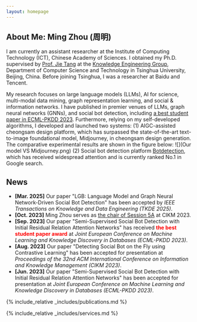 ```yaml
---
layout: homepage
---
```


## About Me: Ming Zhou (周明)

I am currently an assistant researcher at the Institute of Computing Technology (ICT), Chinese Academy of Sciences. I obtained my Ph.D. supervised by [Prof. Jie Tang](https://keg.cs.tsinghua.edu.cn/jietang/) at the [Knowledge Engineering Group](https://keg.cs.tsinghua.edu.cn/), Department of Computer Science and Technology in Tsinghua University, Beijing, China. Before joining Tsinghua, I was a researcher at Baidu and Tencent. 

My research focuses on large language models (LLMs), AI for science, multi-modal data mining, graph representation learning, and social & information networks. I have published in premier venues of LLMs, graph neural networks (GNNs), and social bot detection, including [a best student paper in ECML-PKDD 2023](https://2023.ecmlpkdd.org/program/awards/). Furthermore, relying on my self-developed algorithms, I developed and launched two systems:
(1) AIGC-assisted cheongsam design platform, which has surpassed the state-of-the-art text-to-image foundational model, Midjourney, in cheongsam design generation. The comparative experimental results are shown in the figure below:
![](Our model VS Midjourney.png)
(2) Social bot detection platform [Botdetection](https://botdetection.aminer.cn/robotmain), which has received widespread attention and is currently ranked No.1 in Google search.


## News

- **[Mar. 2025]** Our paper "LGB: Language Model and Graph Neural Network-Driven Social Bot Detection" has been accepted by *IEEE Transactions on Knowledge and Data Engineering (TKDE 2025)*.
- **[Oct. 2023]** Ming Zhou serves as [the chair of Session 5A](https://uobevents.eventsair.com/cikm2023/programme---tuesday-24th-october) at CIKM 2023.
- **[Sep. 2023]** Our paper "Semi-Supervised Social Bot Detection with Initial Residual Relation Attention Networks" has received **<font color=red>the best student paper award</font>** at *Joint European Conference on Machine Learning and Knowledge Discovery in Databases (ECML-PKDD 2023)*.
- **[Aug. 2023]** Our paper "Detecting Social  Bot on the Fly using  Contrastive  Learning" has been accepted for presentation at *Proceedings of the 32nd ACM International Conference on Information and Knowledge Management (CIKM 2023)*.
- **[Jun. 2023]** Our paper "Semi-Supervised Social Bot Detection with Initial Residual Relation Attention Networks" has been accepted for presentation at *Joint European Conference on Machine Learning and Knowledge Discovery in Databases (ECML-PKDD 2023)*.


{% include_relative _includes/publications.md %}

{% include_relative _includes/services.md %}
